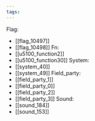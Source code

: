 ```yaml
---
tags:
---
```

Flag:
- [[flag_10497]]
- [[flag_10498]]
Fn:
- [[u5100_function2]]
- [[u5100_function30]]
System:
- [[system_40]]
- [[system_49]]
Field_party:
- [[field_party_1]]
- [[field_party_0]]
- [[field_party_2]]
- [[field_party_3]]
Sound:
- [[sound_184]]
- [[sound_153]]
